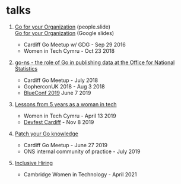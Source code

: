 # talks

1. [Go for your Organization](http://go-talks.appspot.com/github.com/eldeal/talks/people.slide) (people.slide)\
[Go for your Organization](https://docs.google.com/presentation/d/1a0JAsv4Gu1XAVjilFFd8enDNAe0rCYe6bla7MF89_UE/edit?usp=sharing) (Google slides)
    - Cardiff Go Meetup w/ GDG - Sep 29 2016
    - Women in Tech Cymru - Oct 23 2018


2. [go-ns - the role of Go in publishing data at the Office for National Statistics](https://docs.google.com/presentation/d/1-9rse57oyywYNNR5BjbDC-eI4oDfzfoJwqYYzPfqU0E/edit?usp=sharing)
    - Cardiff Go Meetup - July 2018
    - GopherconUK 2018 - Aug 3 2018
	- [BlueConf 2019](https://docs.google.com/presentation/d/17cVucYxibHje49XNxp9F2tXvkgCaSSRR92l6LN2rHOc/edit?usp=sharing) June 7 2019


3. [Lessons from 5 years as a woman in tech](https://docs.google.com/presentation/d/1yaN10EHZcsxo-IXNr2faFGaURnnLQQ_AnKBJcNciH0s/edit?usp=sharing)
    - Women in Tech Cymru - April 13 2019
    - [Devfest Cardiff](https://docs.google.com/presentation/d/1eaZ3B_p-XkJzwUE8kS9GWC4eX6X7Fv5aHEqBy4irkOQ/edit?usp=sharing) - Nov 8 2019


4. [Patch your Go knowledge](https://docs.google.com/presentation/d/1neISd8PMcF8yvB3KHsMoR_J5M18DVd1IujtOii9MJHs/edit?usp=sharing)
    - Cardiff Go Meetup - June 27 2019
    - ONS internal community of practice - July 2019

5. [Inclusive Hiring](https://docs.google.com/presentation/d/1Ap6tx3a73iFVuwIJxTRoF8XK5OsfnNs27DfYORsm5EM/edit?usp=sharing)
    - Cambridge Women in Technology - April 2021
